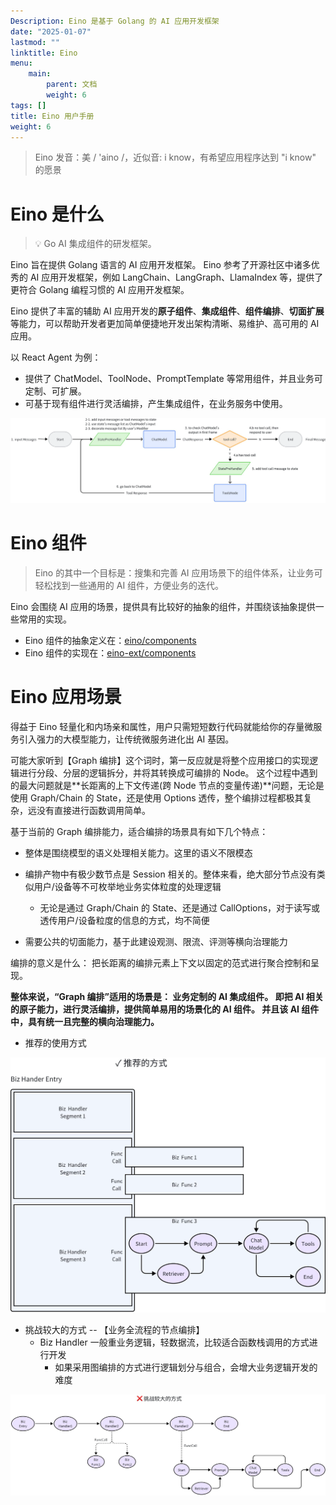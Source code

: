 ```yaml
---
Description: Eino 是基于 Golang 的 AI 应用开发框架
date: "2025-01-07"
lastmod: ""
linktitle: Eino
menu:
    main:
        parent: 文档
        weight: 6
tags: []
title: Eino 用户手册
weight: 6
---
```


> Eino 发音：美 / 'aino /，近似音: i know，有希望应用程序达到 "i know" 的愿景

# Eino  是什么

> 💡
> Go AI 集成组件的研发框架。

Eino 旨在提供 Golang 语言的 AI 应用开发框架。 Eino 参考了开源社区中诸多优秀的 AI 应用开发框架，例如 LangChain、LangGraph、LlamaIndex 等，提供了更符合 Golang 编程习惯的 AI 应用开发框架。

Eino 提供了丰富的辅助 AI 应用开发的**原子组件**、**集成组件**、**组件编排**、**切面扩展**等能力，可以帮助开发者更加简单便捷地开发出架构清晰、易维护、高可用的 AI 应用。

以 React Agent 为例：

- 提供了 ChatModel、ToolNode、PromptTemplate 等常用组件，并且业务可定制、可扩展。
- 可基于现有组件进行灵活编排，产生集成组件，在业务服务中使用。

![](/img/eino/react_agent_graph.png)

# Eino 组件

> Eino 的其中一个目标是：搜集和完善 AI 应用场景下的组件体系，让业务可轻松找到一些通用的 AI 组件，方便业务的迭代。

Eino 会围绕 AI 应用的场景，提供具有比较好的抽象的组件，并围绕该抽象提供一些常用的实现。

- Eino 组件的抽象定义在：[eino/components](https://github.com/cloudwego/eino/tree/main/components)
- Eino 组件的实现在：[eino-ext/components](https://github.com/cloudwego/eino-ext/tree/main/components)

# Eino 应用场景

得益于 Eino 轻量化和内场亲和属性，用户只需短短数行代码就能给你的存量微服务引入强力的大模型能力，让传统微服务进化出 AI 基因。

可能大家听到【Graph 编排】这个词时，第一反应就是将整个应用接口的实现逻辑进行分段、分层的逻辑拆分，并将其转换成可编排的 Node。 这个过程中遇到的最大问题就是**长距离的上下文传递(跨 Node 节点的变量传递)**问题，无论是使用 Graph/Chain 的 State，还是使用 Options 透传，整个编排过程都极其复杂，远没有直接进行函数调用简单。

基于当前的 Graph 编排能力，适合编排的场景具有如下几个特点：

- 整体是围绕模型的语义处理相关能力。这里的语义不限模态
- 编排产物中有极少数节点是 Session 相关的。整体来看，绝大部分节点没有类似用户/设备等不可枚举地业务实体粒度的处理逻辑

  - 无论是通过 Graph/Chain 的 State、还是通过 CallOptions，对于读写或透传用户/设备粒度的信息的方式，均不简便
- 需要公共的切面能力，基于此建设观测、限流、评测等横向治理能力

编排的意义是什么： 把长距离的编排元素上下文以固定的范式进行聚合控制和呈现。

**整体来说，“Graph 编排”适用的场景是： 业务定制的 AI 集成组件。  ****即把 AI 相关的原子能力，进行灵活编排****，提供简单易用的场景化的 AI 组件。 并且该 AI 组件中，具有统一且完整的横向治理能力。**

- 推荐的使用方式

![](/img/eino/recommend_way_of_handler.png)

- 挑战较大的方式 -- 【业务全流程的节点编排】
  - Biz Handler 一般重业务逻辑，轻数据流，比较适合函数栈调用的方式进行开发
    - 如果采用图编排的方式进行逻辑划分与组合，会增大业务逻辑开发的难度

![](/img/eino/big_challenge_graph.png)
